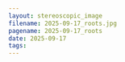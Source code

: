 ```yaml
---
layout: stereoscopic_image
filename: 2025-09-17_roots.jpg
pagename: 2025-09-17_roots
date: 2025-09-17
tags:
---
```

